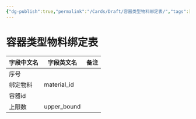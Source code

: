 ```yaml
---
{"dg-publish":true,"permalink":"/Cards/Draft/容器类型物料绑定表/","tags":["江淮毅昌/蝶创I-MES/MES"]}
---
```



# 容器类型物料绑定表

| **字段中文名** | **字段英文名**   | **备注** |
| --------- | ----------- | ------ |
| 序号        |             |        |
| 绑定物料      | material_id |        |
| 容器id      |             |        |
| 上限数       | upper_bound |        |
